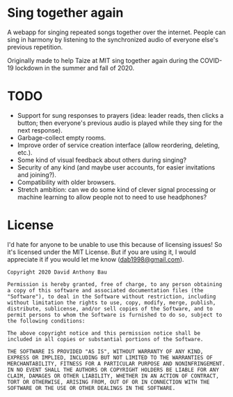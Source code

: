 # Sing together again

A webapp for singing repeated songs together over the internet. People can sing in harmony by listening to the synchronized audio of everyone else's previous repetition.

Originally made to help Taize at MIT sing together again during the COVID-19 lockdown in the summer and fall of 2020.

# TODO

 - Support for sung responses to prayers (idea: leader reads, then clicks a button; then everyone's previous audio is played while they sing for the next response).
 - Garbage-collect empty rooms.
 - Improve order of service creation interface (allow reordering, deleting, etc.).
 - Some kind of visual feedback about others during singing?
 - Security of any kind (and maybe user accounts, for easier invitations and joining?).
 - Compatibility with older browsers.
 - Stretch ambition: can we do some kind of clever signal processing or machine learning to allow people not to need to use headphones?

# License

I'd hate for anyone to be unable to use this because of licensing issues! So it's licensed under the MIT License. But if you are using it, I would appreciate it if you would let me know (dab1998@gmail.com).

```
Copyright 2020 David Anthony Bau

Permission is hereby granted, free of charge, to any person obtaining a copy of this software and associated documentation files (the "Software"), to deal in the Software without restriction, including without limitation the rights to use, copy, modify, merge, publish, distribute, sublicense, and/or sell copies of the Software, and to permit persons to whom the Software is furnished to do so, subject to the following conditions:

The above copyright notice and this permission notice shall be included in all copies or substantial portions of the Software.

THE SOFTWARE IS PROVIDED "AS IS", WITHOUT WARRANTY OF ANY KIND, EXPRESS OR IMPLIED, INCLUDING BUT NOT LIMITED TO THE WARRANTIES OF MERCHANTABILITY, FITNESS FOR A PARTICULAR PURPOSE AND NONINFRINGEMENT. IN NO EVENT SHALL THE AUTHORS OR COPYRIGHT HOLDERS BE LIABLE FOR ANY CLAIM, DAMAGES OR OTHER LIABILITY, WHETHER IN AN ACTION OF CONTRACT, TORT OR OTHERWISE, ARISING FROM, OUT OF OR IN CONNECTION WITH THE SOFTWARE OR THE USE OR OTHER DEALINGS IN THE SOFTWARE.
```
